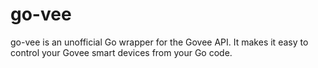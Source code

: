 # go-vee

go-vee is an unofficial Go wrapper for the Govee API. It makes it easy to control your Govee smart devices from your Go code.